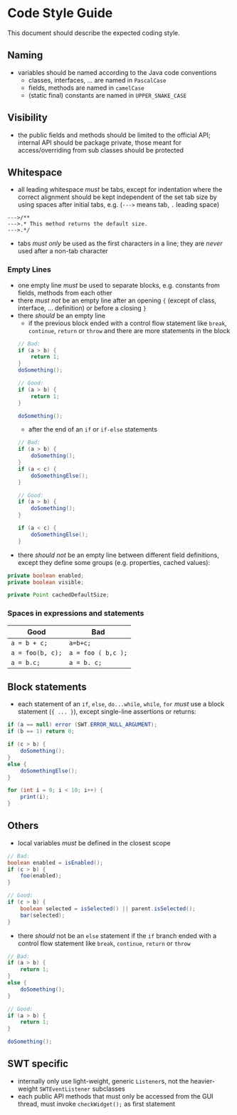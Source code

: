 # Code Style Guide

This document should describe the expected coding style.

## Naming
- variables should be named according to the Java code conventions
	- classes, interfaces, ... are named in `PascalCase`
	- fields, methods are named in `camelCase`
	- (static final) constants are named in `UPPER_SNAKE_CASE`


## Visibility
- the public fields and methods should be limited to the official API; internal API should be package private, those meant for access/overriding from sub classes should be protected


## Whitespace
- all leading whitespace *must* be tabs, except for indentation where the correct alignment should be kept independent of the set tab size by using spaces after initial tabs, e.g. (`--->` means tab, `.` leading space)
```
--->/**
--->.* This method returns the default size.
--->.*/
```
- tabs *must only* be used as the first characters in a line; they are *never* used after a non-tab character

### Empty Lines
- one empty line *must* be used to separate blocks, e.g. constants from fields, methods from each other
- there *must not* be an empty line after an opening `{` (except of class, interface, ... definition) or before a closing `}`
- there *should* be an empty line
	- if the previous block ended with a control flow statement like `break`, `continue`, `return` or `throw` and there are more statements in the block
	```java
	// Bad:
	if (a > b) {
		return 1;
	}
	doSomething();

	// Good:
	if (a > b) {
		return 1;
	}

	doSomething();
	```
	- after the end of an `if` or `if-else` statements
	```java
	// Bad:
	if (a > b) {
		doSomething();
	}
	if (a < c) {
		doSomethingElse();
	}

	// Good:
	if (a > b) {
		doSomething();
	}

	if (a < c) {
		doSomethingElse();
	}
	```
- there *should not* be an empty line between different field definitions, except they define some groups (e.g. properties, cached values):
```java
private boolean enabled;
private boolean visible;

private Point cachedDefaultSize;
```

### Spaces in expressions and statements
| Good                   | Bad                      |
|------------------------|--------------------------|
| `a = b + c;`           | `a=b+c;`                 |
| `a = foo(b, c);`       | `a = foo ( b,c );`       |
| `a = b.c;`             | `a = b. c;`              |


## Block statements
- each statement of an `if`, `else`, `do...while`, `while`, `for` *must* use a block statement (`{ ... }`), except single-line assertions or returns:
```java
if (a == null) error (SWT.ERROR_NULL_ARGUMENT);
if (b == 1) return 0;

if (c > b) {
	doSomething();
}
else {
	doSomethingElse();
}

for (int i = 0; i < 10; i++) {
	print(i);
}
```

## Others
- local variables *must* be defined in the closest scope
```java
// Bad:
boolean enabled = isEnabled();
if (c > b) {
	foo(enabled);
}

// Good:
if (c > b) {
	boolean selected = isSelected() || parent.isSelected();
	bar(selected);
}
```

- there *should* not be an `else` statement if the `if` branch ended with a control flow statement like `break`, `continue`, `return` or `throw`
```java
// Bad:
if (a > b) {
	return 1;
}
else {
	doSomething();
}

// Good:
if (a > b) {
	return 1;
}

doSomething();
```

## SWT specific
- internally only use light-weight, generic `Listener`s, not the heavier-weight `SWTEventListener` subclasses
- each public API methods that must only be accessed from the GUI thread, must invoke `checkWidget();` as first statement
